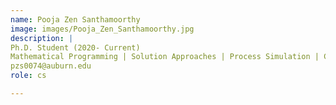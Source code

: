 ```yaml
---
name: Pooja Zen Santhamoorthy
image: images/Pooja_Zen_Santhamoorthy.jpg
description: |
Ph.D. Student (2020- Current)
Mathematical Programming | Solution Approaches | Process Simulation | Carbon Capture | Sand Management
pzs0074@auburn.edu
role: cs

---
```



